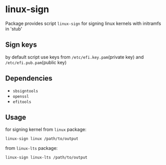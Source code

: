 # linux-sign

Package provides script `linux-sign` for signing linux kernels with initramfs in 'stub'

## Sign keys

by default script use keys from `/etc/efi.key.pam`(private key) and `/etc/efi.pub.pam`(public key)

## Dependencies
- `sbsigntools`
- `openssl`
- `efitools`


## Usage

for signing kernel from `linux` package:
```shell
linux-sign linux /path/to/output
```

from `linux-lts` package:
```shell
linux-sign linux-lts /path/to/output
```
